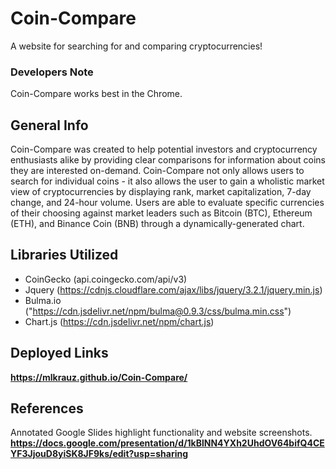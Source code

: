# Coin-Compare
A website for searching for and comparing cryptocurrencies!

### Developers Note

Coin-Compare works best in the Chrome. 

## General Info

Coin-Compare was created to help potential investors and cryptocurrency enthusiasts alike by providing clear comparisons for information about coins they are interested on-demand. Coin-Compare not only allows users to search for individual coins - it also allows the user to gain a wholistic market view of cryptocurrencies by displaying rank, market capitalization, 7-day change, and 24-hour volume. Users are able to evaluate specific currencies of their choosing against market leaders such as Bitcoin (BTC), Ethereum (ETH), and Binance Coin (BNB) through a dynamically-generated chart. 

## Libraries Utilized 
* CoinGecko (api.coingecko.com/api/v3)
* Jquery (https://cdnjs.cloudflare.com/ajax/libs/jquery/3.2.1/jquery.min.js)
* Bulma.io ("https://cdn.jsdelivr.net/npm/bulma@0.9.3/css/bulma.min.css")
* Chart.js (https://cdn.jsdelivr.net/npm/chart.js)

## Deployed Links
**https://mlkrauz.github.io/Coin-Compare/**

## References 

Annotated Google Slides highlight functionality and website screenshots.
**https://docs.google.com/presentation/d/1kBlNN4YXh2UhdOV64bifQ4CEYF3JjouD8yiSK8JF9ks/edit?usp=sharing**

